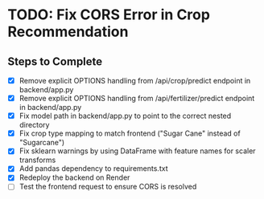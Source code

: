 # TODO: Fix CORS Error in Crop Recommendation

## Steps to Complete

- [x] Remove explicit OPTIONS handling from /api/crop/predict endpoint in backend/app.py
- [x] Remove explicit OPTIONS handling from /api/fertilizer/predict endpoint in backend/app.py
- [x] Fix model path in backend/app.py to point to the correct nested directory
- [x] Fix crop type mapping to match frontend ("Sugar Cane" instead of "Sugarcane")
- [x] Fix sklearn warnings by using DataFrame with feature names for scaler transforms
- [x] Add pandas dependency to requirements.txt
- [x] Redeploy the backend on Render
- [ ] Test the frontend request to ensure CORS is resolved
